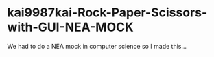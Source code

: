 # kai9987kai-Rock-Paper-Scissors-with-GUI-NEA-MOCK
We had to do a NEA mock in computer science so I made this...
